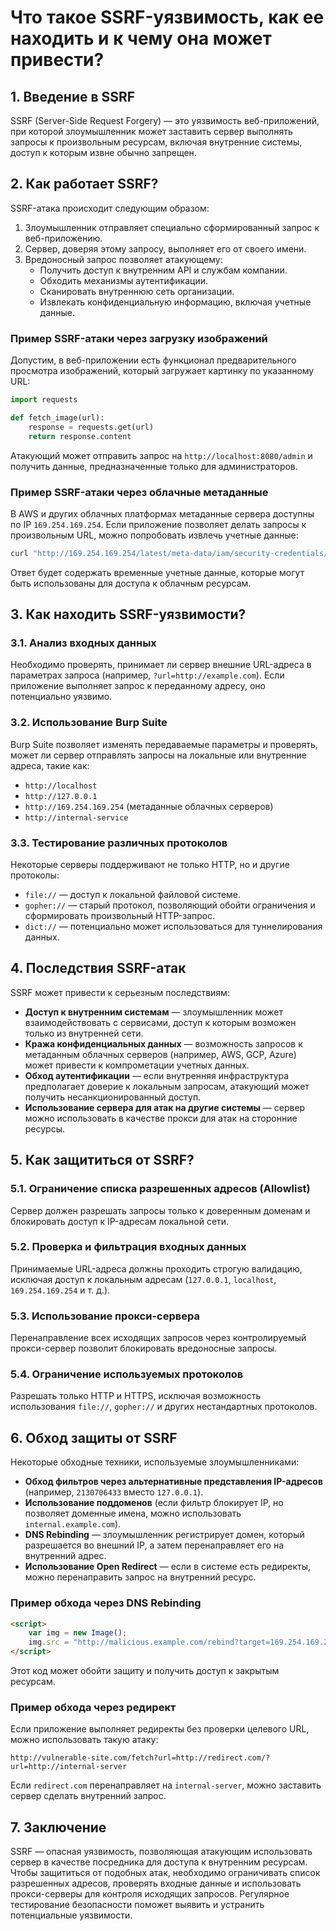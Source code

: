 # Что такое SSRF-уязвимость, как ее находить и к чему она может привести?

## 1. Введение в SSRF
SSRF (Server-Side Request Forgery) — это уязвимость веб-приложений, при которой злоумышленник может заставить сервер выполнять запросы к произвольным ресурсам, включая внутренние системы, доступ к которым извне обычно запрещен.

## 2. Как работает SSRF?
SSRF-атака происходит следующим образом:
1. Злоумышленник отправляет специально сформированный запрос к веб-приложению.
2. Сервер, доверяя этому запросу, выполняет его от своего имени.
3. Вредоносный запрос позволяет атакующему:
   - Получить доступ к внутренним API и службам компании.
   - Обходить механизмы аутентификации.
   - Сканировать внутреннюю сеть организации.
   - Извлекать конфиденциальную информацию, включая учетные данные.

### Пример SSRF-атаки через загрузку изображений
Допустим, в веб-приложении есть функционал предварительного просмотра изображений, который загружает картинку по указанному URL:
```python
import requests

def fetch_image(url):
    response = requests.get(url)
    return response.content
```
Атакующий может отправить запрос на `http://localhost:8080/admin` и получить данные, предназначенные только для администраторов.

### Пример SSRF-атаки через облачные метаданные
В AWS и других облачных платформах метаданные сервера доступны по IP `169.254.169.254`. Если приложение позволяет делать запросы к произвольным URL, можно попробовать извлечь учетные данные:
```bash
curl "http://169.254.169.254/latest/meta-data/iam/security-credentials/"
```
Ответ будет содержать временные учетные данные, которые могут быть использованы для доступа к облачным ресурсам.

## 3. Как находить SSRF-уязвимости?

### 3.1. Анализ входных данных
Необходимо проверять, принимает ли сервер внешние URL-адреса в параметрах запроса (например, `?url=http://example.com`). Если приложение выполняет запрос к переданному адресу, оно потенциально уязвимо.

### 3.2. Использование Burp Suite
Burp Suite позволяет изменять передаваемые параметры и проверять, может ли сервер отправлять запросы на локальные или внутренние адреса, такие как:
- `http://localhost`
- `http://127.0.0.1`
- `http://169.254.169.254` (метаданные облачных серверов)
- `http://internal-service`

### 3.3. Тестирование различных протоколов
Некоторые серверы поддерживают не только HTTP, но и другие протоколы:
- `file://` — доступ к локальной файловой системе.
- `gopher://` — старый протокол, позволяющий обойти ограничения и сформировать произвольный HTTP-запрос.
- `dict://` — потенциально может использоваться для туннелирования данных.

## 4. Последствия SSRF-атак
SSRF может привести к серьезным последствиям:
- **Доступ к внутренним системам** — злоумышленник может взаимодействовать с сервисами, доступ к которым возможен только из внутренней сети.
- **Кража конфиденциальных данных** — возможность запросов к метаданным облачных серверов (например, AWS, GCP, Azure) может привести к компрометации учетных данных.
- **Обход аутентификации** — если внутренняя инфраструктура предполагает доверие к локальным запросам, атакующий может получить несанкционированный доступ.
- **Использование сервера для атак на другие системы** — сервер можно использовать в качестве прокси для атак на сторонние ресурсы.

## 5. Как защититься от SSRF?

### 5.1. Ограничение списка разрешенных адресов (Allowlist)
Сервер должен разрешать запросы только к доверенным доменам и блокировать доступ к IP-адресам локальной сети.

### 5.2. Проверка и фильтрация входных данных
Принимаемые URL-адреса должны проходить строгую валидацию, исключая доступ к локальным адресам (`127.0.0.1`, `localhost`, `169.254.169.254` и т. д.).

### 5.3. Использование прокси-сервера
Перенаправление всех исходящих запросов через контролируемый прокси-сервер позволит блокировать вредоносные запросы.

### 5.4. Ограничение используемых протоколов
Разрешать только HTTP и HTTPS, исключая возможность использования `file://`, `gopher://` и других нестандартных протоколов.

## 6. Обход защиты от SSRF
Некоторые обходные техники, используемые злоумышленниками:
- **Обход фильтров через альтернативные представления IP-адресов** (например, `2130706433` вместо `127.0.0.1`).
- **Использование поддоменов** (если фильтр блокирует IP, но позволяет доменные имена, можно использовать `internal.example.com`).
- **DNS Rebinding** — злоумышленник регистрирует домен, который разрешается во внешний IP, а затем перенаправляет его на внутренний адрес.
- **Использование Open Redirect** — если в системе есть редиректы, можно перенаправить запрос на внутренний ресурс.

### Пример обхода через DNS Rebinding
```html
<script>
    var img = new Image();
    img.src = "http://malicious.example.com/rebind?target=169.254.169.254";
</script>
```
Этот код может обойти защиту и получить доступ к закрытым ресурсам.

### Пример обхода через редирект
Если приложение выполняет редиректы без проверки целевого URL, можно использовать такую атаку:
```
http://vulnerable-site.com/fetch?url=http://redirect.com/?url=http://internal-server
```
Если `redirect.com` перенаправляет на `internal-server`, можно заставить сервер сделать внутренний запрос.

## 7. Заключение
SSRF — опасная уязвимость, позволяющая атакующим использовать сервер в качестве посредника для доступа к внутренним ресурсам. Чтобы защититься от подобных атак, необходимо ограничивать список разрешенных адресов, проверять входные данные и использовать прокси-серверы для контроля исходящих запросов. Регулярное тестирование безопасности поможет выявить и устранить потенциальные уязвимости.

